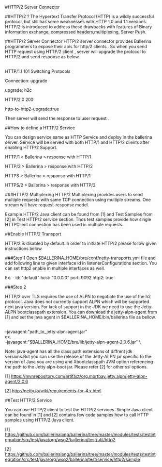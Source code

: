 #HTTP/2 Server Connector

##HTTP/2 ?
The Hypertext Transfer Protocol (HTTP) is a wildly successful protocol,  but still has some weaknesses with HTTP 1.0 and 1.1 versions.
HTTP/2 is introduced to address those drawbacks with features of Binary information exchange, compressed headers,multiplexing, Server Push.


##HTTP/2 Server Connector
HTTP/2 server connector provides Ballerina programmers to expose their apis for http/2 clients . So when you send HTTP request using
HTTP/2 client , server will upgrade the protocol to HTTP/2 and send response as below.

<br/>
HTTP/1.1 101 Switching Protocols

Connection: upgrade

upgrade: h2c

HTTP/2.0 200

http-to-http2-upgrade:true
<br/>

Then server will send the response to user request .

##How to define a HTTP/2 Service

You can design service same as HTTP Service and deploy in the ballerina server.
Service will be served with both HTTP/1 and HTTP/2 clients after enabling HTTP/2 Support.

HTTP/1 > Ballerina > response with HTTP/1

HTTP/2 > Ballerina > response with HTTP/2

HTTPS  > Ballerina >  response with HTTP/1

HTTPS/2 > Ballerina >  response with HTTP/2


###HTTP/2 Multiplexing
HTTP/2 Multiplexing provides users to send multiple requests with same TCP connection using multiple streams.
One stream will have request-response model.

Example HTTP/2 Java client can be found from [1] and Test Samples from [2] in Test HTTP/2 service section. Thos test samples provide how single HTTPClient connection has been used in multiple requests.

##Enable HTTP/2 Transport

HTTP/2 is disabled by default.In order to initiate HTTP/2  please follow given instructions below.

###Step 1
Open  $BALLERINA_HOME/bre/conf/netty-transports.yml file and add following line to given interface id in listenerConfigurations section. You can set http2 enable in multiple interfaces as well.

Ex.  -
  id: "default"
  host: "0.0.0.0"
  port: 9092
  http2: true


###Step 2

HTTP/2 over TLS  requires the use of ALPN to negotiate the use of the h2 protocol. Java does not currently support ALPN which will be supported next java version.
For lack of support in the JDK we need to use the Jetty-ALPN  bootclasspath extension.
You can download the jetty-alpn-agent from [1] and set the java agent in $BALLERINA_HOME/bin/ballerina file as bellow.

<br/>
-javaagent:"path_to_jetty-alpn-agent.jar"

<br/>
ex.
<br/>
-javaagent:"$BALLERINA_HOME/bre/lib/jetty-alpn-agent-2.0.6.jar" \
<br/>

Note: java-agent has all the class path extensions of diffrent jdk versions.But you can use the release of the Jetty-ALPN jar specific to the version of Java you are using and Xbootclasspath JVM option referencing the path to the Jetty alpn-boot jar.
Please refer [2] for other ssl options.

[1] https://mvnrepository.com/artifact/org.mortbay.jetty.alpn/jetty-alpn-agent/2.0.6

[2] http://netty.io/wiki/requirements-for-4.x.html

##Test HTTP/2 Service

You can use HTTP/2 client to test the HTTP/2 services. Simple Java client can be found in [1] and [2] contains few code
samples how to call HTTP samples using HTTP/2 Java client.

[1] https://github.com/ballerinalang/ballerina/tree/master/modules/tests/testintegration/src/test/java/org/wso2/ballerina/test/util/http2

[2] https://github.com/ballerinalang/ballerina/tree/master/modules/tests/testintegration/src/test/java/org/wso2/ballerina/test/service/http2/sample


